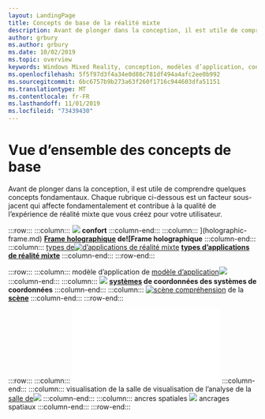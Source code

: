```yaml
---
layout: LandingPage
title: Concepts de base de la réalité mixte
description: Avant de plonger dans la conception, il est utile de comprendre quelques concepts fondamentaux. Chaque rubrique ci-dessous est un facteur sous-jacent qui affecte fondamentalement et contribue à la qualité de l’expérience de réalité mixte que vous créez pour votre utilisateur.
author: grbury
ms.author: grbury
ms.date: 10/02/2019
ms.topic: overview
keywords: Windows Mixed Reality, conception, modèles d’application, contrôles, style, HoloLens, interaction, éléments UX, comportements, blocs de construction
ms.openlocfilehash: 5f5f97d3f4a34e0d88c781df494a4afc2ee0b992
ms.sourcegitcommit: 6bc6757b9b273a63f260f1716c944603dfa51151
ms.translationtype: MT
ms.contentlocale: fr-FR
ms.lasthandoff: 11/01/2019
ms.locfileid: "73439430"
---
```

# <a name="core-concepts-overview"></a>Vue d’ensemble des concepts de base

Avant de plonger dans la conception, il est utile de comprendre quelques concepts fondamentaux. Chaque rubrique ci-dessous est un facteur sous-jacent qui affecte fondamentalement et contribue à la qualité de l’expérience de réalité mixte que vous créez pour votre utilisateur. 

:::row:::
    :::column:::
       [![](images/comfort-chart.PNG)](comfort.md)  **[](comfort.md) confort**
    :::column-end:::
    :::column:::
       [](images/destinationmars-750px.png)](holographic-frame.md)  **[Frame holographique](holographic-frame.md) de![Frame holographique**
    :::column-end:::
    :::column:::
       [types de![d’applications de réalité mixte](images/enhancedenvironmentapps-640px.jpg)](types-of-mixed-reality-apps.md)  **[types d’applications de réalité mixte](types-of-mixed-reality-apps.md)**
    :::column-end:::
:::row-end:::

:::row:::
    :::column:::
       modèle d’application de [modèle d’application![](images/teleportation-640px.png)](app-model.md)  **[](app-model.md)**
    :::column-end:::
    :::column:::
        [![](images/coordinate-systems.PNG)](coordinate-systems.md)  **[systèmes](coordinate-systems.md) de coordonnées des systèmes de coordonnées**
    :::column-end:::
    :::column:::
        [![scène compréhension](images/scene-understanding.png)](scene-understanding.md) de la  **[scène](scene-understanding.md)**
    :::column-end:::
:::row-end:::

:::row:::
    :::column:::
       ![mappage spatial de [mappage spatial](images/surfacereconstruction.jpg)](spatial-mapping.md)  **[](spatial-mapping.md)**
    :::column-end:::
    :::column:::
       visualisation de la salle de visualisation de l’analyse de la [salle de![](images/sr-mixedworld-140429-8pm-00068-1000px.png)](room-scan-visualization.md)  **[](room-scan-visualization.md)**
    :::column-end:::
    :::column:::
       ancres spatiales [![](images/azurespatialanchors.jpg)](spatial-anchors.md) ancrages spatiaux  **[](spatial-anchors.md)**
    :::column-end:::
:::row-end:::


<br>

<br>

